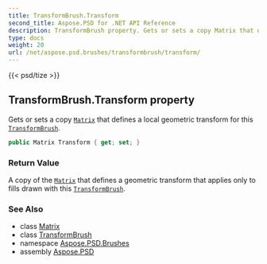 ```yaml
---
title: TransformBrush.Transform
second_title: Aspose.PSD for .NET API Reference
description: TransformBrush property. Gets or sets a copy Matrix that defines a local geometric transform for this TransformBrush
type: docs
weight: 20
url: /net/aspose.psd.brushes/transformbrush/transform/
---
```

{{< psd/tize >}}
## TransformBrush.Transform property

Gets or sets a copy [`Matrix`](../../../aspose.psd/matrix/) that defines a local geometric transform for this [`TransformBrush`](../).

```csharp
public Matrix Transform { get; set; }
```

### Return Value

A copy of the [`Matrix`](../../../aspose.psd/matrix/) that defines a geometric transform that applies only to fills drawn with this [`TransformBrush`](../).

### See Also

* class [Matrix](../../../aspose.psd/matrix/)
* class [TransformBrush](../)
* namespace [Aspose.PSD.Brushes](../../../aspose.psd.brushes/)
* assembly [Aspose.PSD](../../../)


